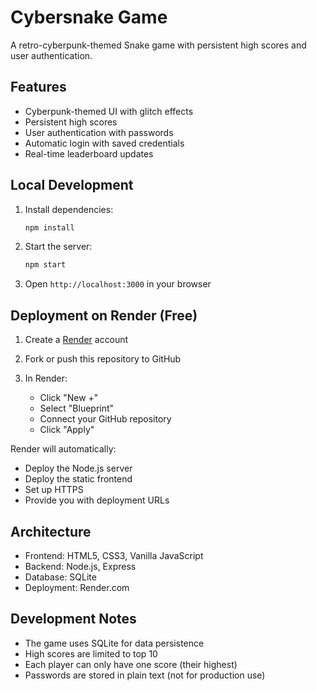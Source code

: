 # Cybersnake Game

A retro-cyberpunk-themed Snake game with persistent high scores and user authentication.

## Features

- Cyberpunk-themed UI with glitch effects
- Persistent high scores
- User authentication with passwords
- Automatic login with saved credentials
- Real-time leaderboard updates

## Local Development

1. Install dependencies:
   ```bash
   npm install
   ```

2. Start the server:
   ```bash
   npm start
   ```

3. Open `http://localhost:3000` in your browser

## Deployment on Render (Free)

1. Create a [Render](https://render.com) account

2. Fork or push this repository to GitHub

3. In Render:
   - Click "New +"
   - Select "Blueprint"
   - Connect your GitHub repository
   - Click "Apply"

Render will automatically:
- Deploy the Node.js server
- Deploy the static frontend
- Set up HTTPS
- Provide you with deployment URLs

## Architecture

- Frontend: HTML5, CSS3, Vanilla JavaScript
- Backend: Node.js, Express
- Database: SQLite
- Deployment: Render.com

## Development Notes

- The game uses SQLite for data persistence
- High scores are limited to top 10
- Each player can only have one score (their highest)
- Passwords are stored in plain text (not for production use)
